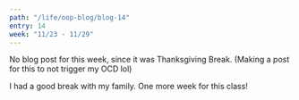 ```yaml
---
path: "/life/oop-blog/blog-14"
entry: 14
week: "11/23 - 11/29"
---
```


No blog post for this week, since it was Thanksgiving Break. (Making a post for this to not trigger my OCD lol)

I had a good break with my family. One more week for this class!